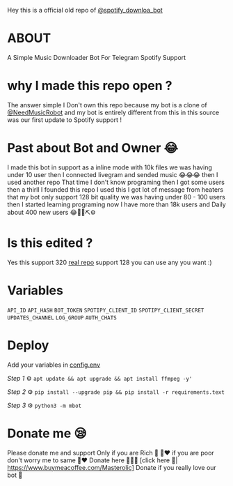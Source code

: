 Hey this is a official old  repo of [@spotify_downloa_bot](https://t.me/Spotify_downloa_bot)
# ABOUT
A Simple Music Downloader Bot For Telegram Spotify Support
# why I made this repo open ?
The answer simple I Don't own this repo because my bot is a clone of [@NeedMusicRobot](https://t.me/NeedMusicRobot) and my bot
is entirely different from this in this source was our first update to Spotify support !
# Past about Bot and Owner 😂
I made this bot in support as a inline mode with 10k files we was having under 10 user then I connected livegram and sended music 😂😂😂 then I used another repo That time I don't know programing then I got some users then a thirll I founded this repo I used this I got lot of message from heaters that my bot only support 128 bit quality we was having under 80 - 100 users then I started learning programing now I have more than 18k users and Daily about 400 new users 😂💞🥳⛏️⚙️
# Is this edited ? 

Yes this support 320 [real repo](https://github.com/rozari0/NeedMusicRobot) support 128 you can use any you want :)

# Variables

`API_ID` 
`API_HASH`
`BOT_TOKEN`
`SPOTIPY_CLIENT_ID` 
`SPOTIPY_CLIENT_SECRET`
`UPDATES_CHANNEL` 
`LOG_GROUP`
`AUTH_CHATS`

# Deploy

Add your variables in [config.env](https://github.com/Masterolic/Spotify-repo/blob/4d98480ec837325d38eedd20886a748c5d6fa598/config.env#L12)

*Step 1* ⚙️ `apt update && apt upgrade && apt install ffmpeg -y' `

*Step 2* ⚙️ `pip install --upgrade pip && pip install -r requirements.text`

*Step 3* ⚙️ `python3 -m mbot`

# Donate me 😪
Please donate me and support  Only  if you are Rich 🥺 🤑❤️ if you are poor don't worry me to same 🥺❤️
Donate here 🤩🤩🤩 [click here 🤩| https://www.buymeacoffee.com/Masterolic]
Donate if you really love our bot 🥰
